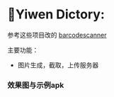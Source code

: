 :running:Yiwen Dictory:
============

参考这些项目改的 [barcodescanner](https://github.com/dm77/barcodescanner)

主要功能：
* 图片生成，截取，上传服务器


### 效果图与示例apk

